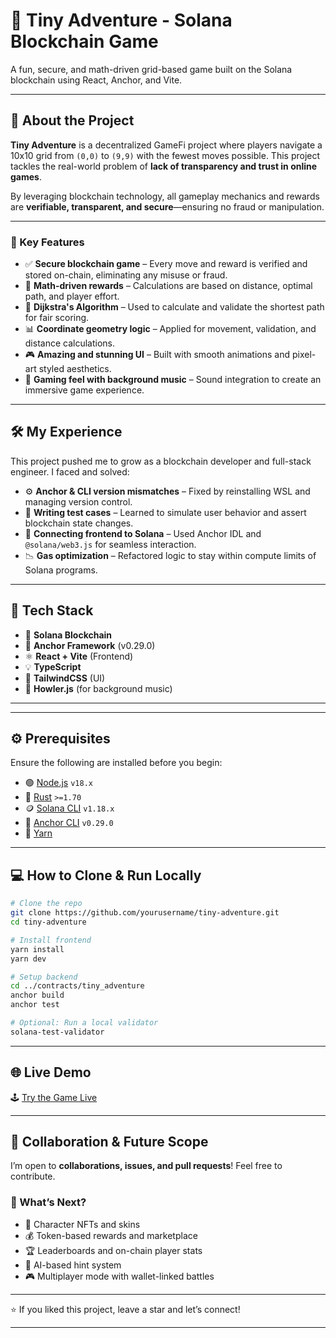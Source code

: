 # 🧭 Tiny Adventure - Solana Blockchain Game

A fun, secure, and math-driven grid-based game built on the Solana blockchain using React, Anchor, and Vite.

---

## 🧩 About the Project

**Tiny Adventure** is a decentralized GameFi project where players navigate a 10x10 grid from `(0,0)` to `(9,9)` with the fewest moves possible. This project tackles the real-world problem of **lack of transparency and trust in online games**.

By leveraging blockchain technology, all gameplay mechanics and rewards are **verifiable, transparent, and secure**—ensuring no fraud or manipulation.

---

### 🔑 Key Features

- ✅ **Secure blockchain game** – Every move and reward is verified and stored on-chain, eliminating any misuse or fraud.
- 📐 **Math-driven rewards** – Calculations are based on distance, optimal path, and player effort.
- 🧠 **Dijkstra's Algorithm** – Used to calculate and validate the shortest path for fair scoring.
- 📊 **Coordinate geometry logic** – Applied for movement, validation, and distance calculations.
- 🎮 **Amazing and stunning UI** – Built with smooth animations and pixel-art styled aesthetics.
- 🎵 **Gaming feel with background music** – Sound integration to create an immersive game experience.

---

## 🛠 My Experience

This project pushed me to grow as a blockchain developer and full-stack engineer. I faced and solved:

- ⚙️ **Anchor & CLI version mismatches** – Fixed by reinstalling WSL and managing version control.
- 🧪 **Writing test cases** – Learned to simulate user behavior and assert blockchain state changes.
- 🔗 **Connecting frontend to Solana** – Used Anchor IDL and `@solana/web3.js` for seamless interaction.
- 📉 **Gas optimization** – Refactored logic to stay within compute limits of Solana programs.

---

## 🧰 Tech Stack

- 🧱 **Solana Blockchain**
- 🧠 **Anchor Framework** (v0.29.0)
- ⚛️ **React + Vite** (Frontend)
- 💡 **TypeScript**
- 🎨 **TailwindCSS** (UI)
- 🎵 **Howler.js** (for background music)

---

---

## ⚙️ Prerequisites

Ensure the following are installed before you begin:

- 🟢 [Node.js](https://nodejs.org/en/) `v18.x`
- 🦀 [Rust](https://www.rust-lang.org/) `>=1.70`
- 🪙 [Solana CLI](https://docs.solana.com/cli/install-solana-cli) `v1.18.x`
- 🧭 [Anchor CLI](https://book.anchor-lang.com/getting_started/installation.html) `v0.29.0`
- 🧶 [Yarn](https://classic.yarnpkg.com/lang/en/docs/install/)

---

## 💻 How to Clone & Run Locally

```bash
# Clone the repo
git clone https://github.com/yourusername/tiny-adventure.git
cd tiny-adventure

# Install frontend
yarn install
yarn dev

# Setup backend
cd ../contracts/tiny_adventure
anchor build
anchor test

# Optional: Run a local validator
solana-test-validator
```
---

## 🌐 Live Demo

🕹️ [Try the Game Live](https://tiny-adventure-sandy.vercel.app/)

---

## 🤝 Collaboration & Future Scope

I’m open to **collaborations, issues, and pull requests**! Feel free to contribute.

### 🔮 What’s Next?

- 🧝 Character NFTs and skins  
- 💰 Token-based rewards and marketplace  
- 🏆 Leaderboards and on-chain player stats  
- 🤖 AI-based hint system  
- 🎮 Multiplayer mode with wallet-linked battles  

---

⭐ If you liked this project, leave a star and let’s connect!

---
